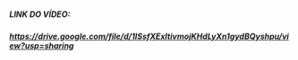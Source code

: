 ##### LINK DO VÍDEO: 
##### https://drive.google.com/file/d/1ISsfXExltivmojKHdLyXn1gydBQyshpu/view?usp=sharing 
